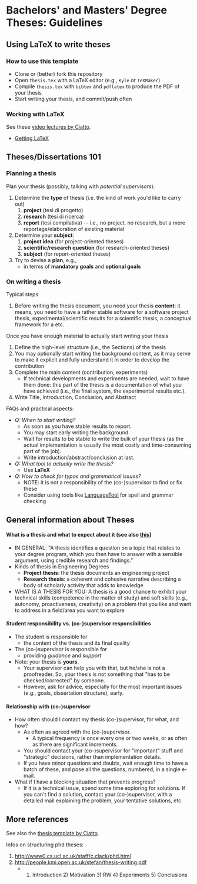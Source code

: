 # Bachelors' and Masters' Degree Theses: Guidelines

## Using LaTeX to write theses

### How to use this template

- Clone or (better) fork this repository
- Open `thesis.tex` with a LaTeX editor (e.g., `Kyle` or `TeXMaker`)
- Compile `thesis.tex` with `bibtex` and `pdflatex` to produce the PDF of your thesis
- Start writing your thesis, and commit/push often

### Working with LaTeX

See these [video lectures by Ciatto](https://www.youtube.com/watch?v=ihxSUsJB_14).

- [Getting LaTeX](https://www.latex-project.org/get/)

## Theses/Dissertations 101

### Planning a thesis

Plan your thesis (possibly, talking with *potential supervisors*):

1. Determine the **type** of thesis (i.e. the kind of work you'd like to carry out)
    1. **project** (tesi di progetto)
    2. **research** (tesi di ricerca)
    3. **report** (tesi compilativa) -- i.e., no project, no research, but a mere reportage/elaboration of existing material
2. Determine your **subject**:
    1. **project idea** (for project-oriented theses)
    2. **scientific/research question** (for research-oriented theses)
    3. **subject** (for report-oriented theses)
3. Try to devise a **plan**, e.g.,
    * in terms of **mandatory goals** and **optional goals**

### On writing a thesis

Typical steps

1. Before writing the thesis document, you need your thesis **content**: it means, you need to have a rather stable software for a software project thesis, experimental/scientific results for a scientific thesis, a conceptual framework for a etc.

Once you have enough material to actually start writing your thesis

1. Define the high-level structure (i.e., the Sections) of the thesis
2. You may optionally start writing the background content, as it may serve to make it explicit and fully understand it in order to develop the contribution
3. Complete the main content (contribution, experiments)
    * If technical developments and experiments are needed, wait to have them done: this part of the thesis is a documentation of what you have achieved (i.e., the final system, the experimental results etc.).
4. Write Title, Introduction, Conclusion, and Abstract

FAQs and practical aspects:

- *Q: When to start writing?*
    - As soon as you have stable results to report. 
    - You may start early writing the background.
    - Wait for results to be stable to write the bulk of your thesis (as the actual implementation is usually the most costly and time-consuming part of the job).
    - Write introduction/abstract/conclusion at last.
- *Q: What tool to actually write the thesis?* 
    - Use **LaTeX**
- *Q: How to check for typos and grammatical issues?*
    - NOTE: it is not a responsibility of the (co-)supervisor to find or fix these
    - Consider using tools like [LanguageTool](https://github.com/languagetool-org/languagetool) for spell and grammar checking 

## General information about Theses

#### What is a thesis and what to expect about it (see also [this](https://shorelight.com/student-stories/what-is-a-thesis/)]

- IN GENERAL: "A thesis identifies a question on a topic that relates to your degree program, which you then have to answer with a sensible argument, using credible research and findings."
- Kinds of thesis in Engineering Degrees
    - **Project thesis**: the thesis documents an engineering project
    - **Research thesis**: a coherent and cohesive narrative describing a body of scholarly activity that adds to knowledge
- WHAT IS A THESIS FOR YOU: A thesis is a good chance to exhibit your technical skills (competence in the matter of study) and soft skills (e.g., autonomy, proactiveness, creativity) on a problem that you like and want to address in a field/area you want to explore

#### Student responsibility vs. (co-)supervisor responsibilities

- The student is responsible for
    - the content of the thesis and its final quality
- The (co-)supervisor is responsible for
    - providing *guidance* and *support*
- Note: your thesis is **yours**.
    - Your supervisor can help you with that, but he/she is not a proofreader. So, your thesis is not something that "has to be checked/corrected" by someone.
    - However, ask for advice, especially for the most important issues (e.g., goals, dissertation structure), early.

#### Relationship with (co-)supervisor

- How often should I contact my thesis (co-)supervisor, for what, and how?
    - As often as agreed with the (co-)supervisor.
        - A typical frequency is once every one or two weeks, or as often as there are significant increments.
    - You should contact your (co-)supervisor for "important" stuff and "strategic" decisions, rather than implementation details.
    - If you have minor questions and doubts, wait enough time to have a batch of these, and pose all the questions, numbered, in a single e-mail.
- What if I have a blocking situation that prevents progress?
    - If it is a technical issue, spend some time exploring for solutions. If you can't find a solution, contact your (co-)supervisor, with a detailed mail explaining the problem, your tentative solutions, etc.

## More references

See also the [thesis template by Ciatto](https://github.com/gciatto/phd-thesis).

Infos on structuring phd theses:

1. http://www0.cs.ucl.ac.uk/staff/c.clack/phd.html
2. http://people.kmi.open.ac.uk/stefan/thesis-writing.pdf
    - 1) Introduction 2) Motivation 3) RW 4) Experiments 5) Conclusions
